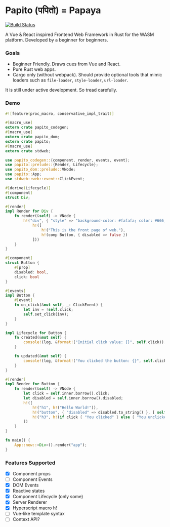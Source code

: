 # Papito (पपितो) = Papaya

[![Build Status](https://travis-ci.org/csharad/papito.svg?branch=master)](https://travis-ci.org/csharad/papito)

A Vue & React inspired Frontend Web Framework in Rust for the WASM platform. Developed by a beginner for beginners.

### Goals

+ Beginner Friendly. Draws cues from Vue and React.
+ Pure Rust web apps.
+ Cargo only (without webpack). Should provide optional tools that mimic loaders such as `file-loader`, `style-loader`, `url-loader`.

It is still under active development. So tread carefully.

### Demo

```rust
#![feature(proc_macro, conservative_impl_trait)]

#[macro_use]
extern crate papito_codegen;
#[macro_use]
extern crate papito_dom;
extern crate papito;
#[macro_use]
extern crate stdweb;

use papito_codegen::{component, render, events, event};
use papito::prelude::{Render, Lifecycle};
use papito_dom::prelude::VNode;
use papito::App;
use stdweb::web::event::ClickEvent;

#[derive(Lifecycle)]
#[component]
struct Div;

#[render]
impl Render for Div {
    fn render(&self) -> VNode {
        h!("div", { "style" => "background-color: #fafafa; color: #666;" },
            h!([
                h!("This is the front page of web."),
                h!(comp Button, { disabled => false })
            ]))
    }
}

#[component]
struct Button {
    #[prop]
    disabled: bool,
    click: bool
}

#[events]
impl Button {
    #[event]
    fn on_click(&mut self, _: ClickEvent) {
        let inv = !self.click;
        self.set_click(inv);
    }
}

impl Lifecycle for Button {
    fn created(&mut self) {
        console!(log, &format!("Initial click value: {}", self.click));
    }

    fn updated(&mut self) {
        console!(log, &format!("You clicked the button: {}", self.click));
    }
}

#[render]
impl Render for Button {
    fn render(&self) -> VNode {
        let click = self.inner.borrow().click;
        let disabled = self.inner.borrow().disabled;
        h!([
            h!("h1", h!("Hello World!")),
            h!("button", { "disabled" => disabled.to_string() }, [ self.on_click() ], h!("Click")),
            h!("h3", h!(if click { "You clicked" } else { "You unclicked" }))
        ])
    }
}

fn main() {
    App::new::<Div>().render("app");
}
```

### Features Supported

* [x] Component props
* [ ] Component Events
* [x] DOM Events
* [x] Reactive states
* [x] Component Lifecycle (only some)
* [x] Server Renderer
* [x] Hyperscript macro h!
* [ ] Vue-like template syntax
* [ ] Context API?